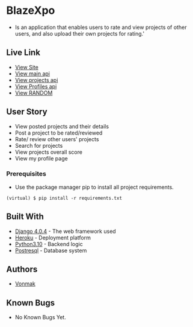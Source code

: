 # BlazeXpo
* Is an application that enables users to rate and view projects of other users, and also upload their own projects for rating.'


## Live Link
* [View Site](https://blazexpo.herokuapp.com/)
* [View main api](https://blazexpo.herokuapp.com/api/users/)
* [View projects api](https://blazexpo.herokuapp.com/api/projects/)
* [View Profiles api](https://blazexpo.herokuapp.com/api/profiles/)
* [View RANDOM](https://blazexpo.herokuapp.com/api/random/)


## User Story
* View posted projects and their details
* Post a project to be rated/reviewed
* Rate/ review other users' projects
* Search for projects
* View projects overall score
* View my profile page
### Prerequisites

* Use the package manager pip to install all project requirements. 
```
(virtual) $ pip install -r requirements.txt
```

## Built With

* [Django 4.0.4](https://www.djangoproject.com/) - The web framework used
* [Heroku](https://www.heroku.com/platform) -  Deployment platform
* [Python3.10](https://www.python.org/) - Backend logic
* [Postresql](https://www.postgresql.org/) - Database system


## Authors

* [Vonmak](https://github.com/Vonmak)

## Known Bugs
* No Known Bugs Yet.
